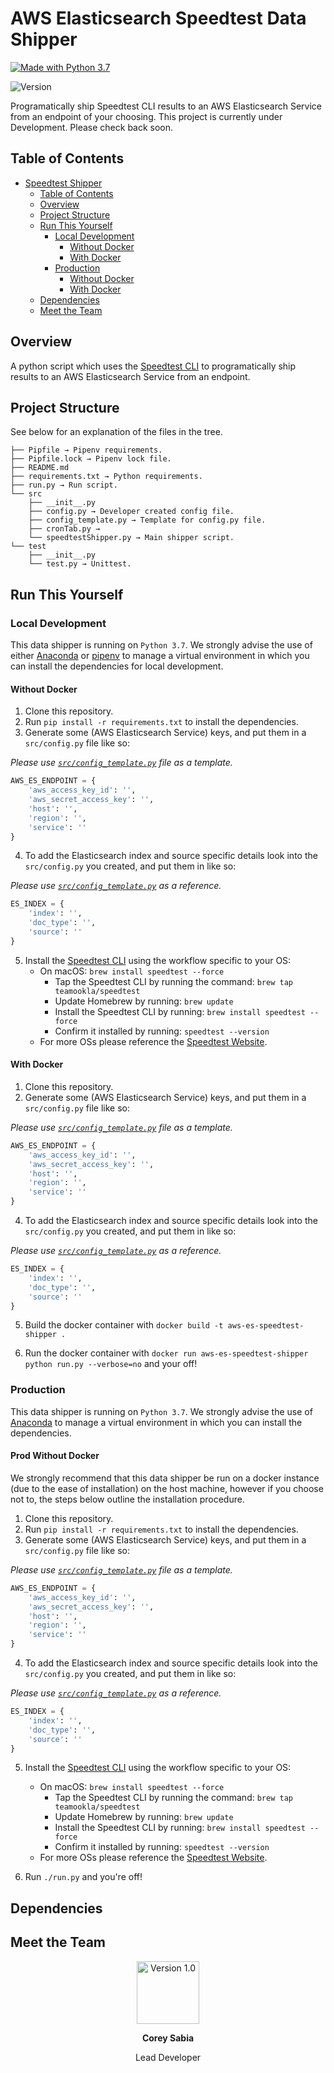 # AWS Elasticsearch Speedtest Data Shipper

<p align="left">
    <a href="https://www.python.org/downloads/">
        <img src="https://img.shields.io/badge/Made%20With-Python%203.7-blue.svg?style=for-the-badge" alt="Made with Python 3.7">
    </a>
</p>

![Version](https://img.shields.io/badge/Version-1.0.1-lightgrey.svg)


 Programatically ship Speedtest CLI results to an AWS Elasticsearch Service from an endpoint of your choosing.
 This project is currently under Development. Please check back soon.

## Table of Contents

- [Speedtest Shipper](#AWS-Elasticsearch-Speedtest-Shipper)
  - [Table of Contents](#table-of-contents)
  - [Overview](#overview)
  - [Project Structure](#project-structure)
  - [Run This Yourself](#run-this-yourself)
    - [Local Development](#local-development)
      - [Without Docker](#without-docker)
      - [With Docker](#with-docker)
    - [Production](#production)
      - [Without Docker](#prod-without-docker)
      - [With Docker](#prod-with-docker)
  - [Dependencies](#dependencies)
  - [Meet the Team](#meet-the-team)

## Overview
A python script which uses the [Speedtest CLI](https://www.speedtest.net/apps/cli) to programatically ship results to an AWS Elasticsearch Service from an endpoint.

## Project Structure

See below for an explanation of the files in the tree.

```text
├── Pipfile → Pipenv requirements.
├── Pipfile.lock → Pipenv lock file.
├── README.md
├── requirements.txt → Python requirements.
├── run.py → Run script.
└── src
    ├── __init__.py
    ├── config.py → Developer created config file.
    ├── config_template.py → Template for config.py file.
    ├── cronTab.py →
    └── speedtestShipper.py → Main shipper script.
└── test
    ├── __init__.py
    └── test.py → Unittest.
```

## Run This Yourself

### Local Development

This data shipper is running on `Python 3.7`. We strongly advise the use of either [Anaconda](https://www.anaconda.com/distribution/) or [pipenv](https://pipenv.readthedocs.io/en/latest/) to manage a virtual environment in which you can install the dependencies for local development.

#### Without Docker

1. Clone this repository.
2. Run `pip install -r requirements.txt` to install the dependencies.
3. Generate some (AWS Elasticsearch Service) keys, and put them in a `src/config.py` file like so:

_Please use [`src/config_template.py`](src/config_template.py) file as a template._

```python
AWS_ES_ENDPOINT = {
    'aws_access_key_id': '',
    'aws_secret_access_key': '',
    'host': '',
    'region': '',
    'service': ''
}
```

4. To add the Elasticsearch index and source specific details look into the `src/config.py` you created, and put them in like so:

_Please use [`src/config_template.py`](src/config_template.py) as a reference._

``` python
ES_INDEX = {
    'index': '',
    'doc_type': '',
    'source': ''
}
```
5. Install the [Speedtest CLI](https://www.speedtest.net/apps/cli) using the workflow specific to your OS:
    - On macOS: `brew install speedtest --force`
        - Tap the Speedtest CLI by running the command: `brew tap teamookla/speedtest`
        - Update Homebrew by running: `brew update`
        - Install the Speedtest CLI by running: `brew install speedtest --force`
        - Confirm it installed by running: `speedtest --version`
    - For more OSs please reference the [Speedtest Website](https://www.speedtest.net/apps/cli).


#### With Docker

1. Clone this repository.
3. Generate some (AWS Elasticsearch Service) keys, and put them in a `src/config.py` file like so:

_Please use [`src/config_template.py`](src/config_template.py) file as a template._

```python
AWS_ES_ENDPOINT = {
    'aws_access_key_id': '',
    'aws_secret_access_key': '',
    'host': '',
    'region': '',
    'service': ''
}
```

4. To add the Elasticsearch index and source specific details look into the `src/config.py` you created, and put them in like so:

_Please use [`src/config_template.py`](src/config_template.py) as a reference._

``` python
ES_INDEX = {
    'index': '',
    'doc_type': '',
    'source': ''
}
```

5. Build the docker container with `docker build -t aws-es-speedtest-shipper .`

6. Run the docker container with `docker run aws-es-speedtest-shipper python run.py --verbose=no` and your off!

### Production

This data shipper is running on `Python 3.7`. We strongly advise the use of [Anaconda](https://www.anaconda.com/distribution/) to manage a virtual environment in which you can install the dependencies.

#### Prod Without Docker

We strongly recommend that this data shipper be run on a docker instance (due to the ease of installation) on the host machine, however if you choose not to, the steps below outline the installation procedure.

1. Clone this repository.
2. Run `pip install -r requirements.txt` to install the dependencies.
3. Generate some (AWS Elasticsearch Service) keys, and put them in a `src/config.py` file like so:

_Please use [`src/config_template.py`](src/config_template.py) file as a template._

```python
AWS_ES_ENDPOINT = {
    'aws_access_key_id': '',
    'aws_secret_access_key': '',
    'host': '',
    'region': '',
    'service': ''
}
```

4. To add the Elasticsearch index and source specific details look into the `src/config.py` you created, and put them in like so:

_Please use [`src/config_template.py`](src/config_template.py) as a reference._

``` python
ES_INDEX = {
    'index': '',
    'doc_type': '',
    'source': ''
}
```

5. Install the [Speedtest CLI](https://www.speedtest.net/apps/cli) using the workflow specific to your OS:
    - On macOS: `brew install speedtest --force`
        - Tap the Speedtest CLI by running the command: `brew tap teamookla/speedtest`
        - Update Homebrew by running: `brew update`
        - Install the Speedtest CLI by running: `brew install speedtest --force`
        - Confirm it installed by running: `speedtest --version`
    - For more OSs please reference the [Speedtest Website](https://www.speedtest.net/apps/cli).

6. Run `./run.py` and you're off!

## Dependencies

## Meet the Team
<div>
  <p align="center">
    <a href="https://github.com/coreysabia">
      <img src="https://avatars1.githubusercontent.com/u/12410796?s=400&u=ee153e9c9496939767c01315212efb65936c01e8&v=4" height="100px" width="100px" alt="Version 1.0">
    </a>
    <p align="center"><strong>Corey Sabia</strong></p>
    <p align="center">Lead Developer</p>
    <p align="center"></p>
  </p>
</div>
